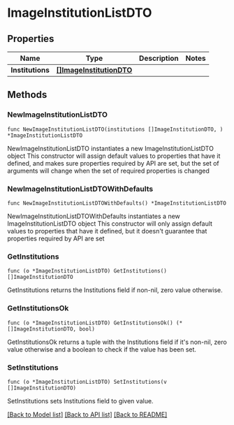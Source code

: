 # ImageInstitutionListDTO

## Properties

Name | Type | Description | Notes
------------ | ------------- | ------------- | -------------
**Institutions** | [**[]ImageInstitutionDTO**](ImageInstitutionDTO.md) |  | 

## Methods

### NewImageInstitutionListDTO

`func NewImageInstitutionListDTO(institutions []ImageInstitutionDTO, ) *ImageInstitutionListDTO`

NewImageInstitutionListDTO instantiates a new ImageInstitutionListDTO object
This constructor will assign default values to properties that have it defined,
and makes sure properties required by API are set, but the set of arguments
will change when the set of required properties is changed

### NewImageInstitutionListDTOWithDefaults

`func NewImageInstitutionListDTOWithDefaults() *ImageInstitutionListDTO`

NewImageInstitutionListDTOWithDefaults instantiates a new ImageInstitutionListDTO object
This constructor will only assign default values to properties that have it defined,
but it doesn't guarantee that properties required by API are set

### GetInstitutions

`func (o *ImageInstitutionListDTO) GetInstitutions() []ImageInstitutionDTO`

GetInstitutions returns the Institutions field if non-nil, zero value otherwise.

### GetInstitutionsOk

`func (o *ImageInstitutionListDTO) GetInstitutionsOk() (*[]ImageInstitutionDTO, bool)`

GetInstitutionsOk returns a tuple with the Institutions field if it's non-nil, zero value otherwise
and a boolean to check if the value has been set.

### SetInstitutions

`func (o *ImageInstitutionListDTO) SetInstitutions(v []ImageInstitutionDTO)`

SetInstitutions sets Institutions field to given value.



[[Back to Model list]](../README.md#documentation-for-models) [[Back to API list]](../README.md#documentation-for-api-endpoints) [[Back to README]](../README.md)


